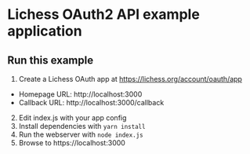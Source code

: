 # Lichess OAuth2 API example application

## Run this example

1. Create a Lichess OAuth app at https://lichess.org/account/oauth/app
  - Homepage URL: http://localhost:3000
  - Callback URL: http://localhost:3000/callback
2. Edit index.js with your app config
3. Install dependencies with `yarn install`
4. Run the webserver with `node index.js`
5. Browse to https://localhost:3000
